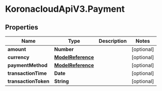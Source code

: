 # KoronacloudApiV3.Payment

## Properties
Name | Type | Description | Notes
------------ | ------------- | ------------- | -------------
**amount** | **Number** |  | [optional] 
**currency** | [**ModelReference**](ModelReference.md) |  | [optional] 
**paymentMethod** | [**ModelReference**](ModelReference.md) |  | [optional] 
**transactionTime** | **Date** |  | [optional] 
**transactionToken** | **String** |  | [optional] 


